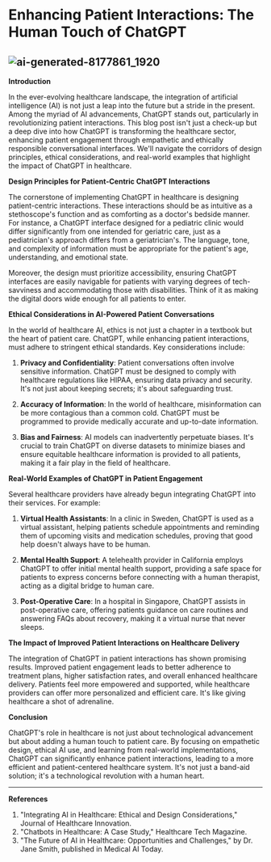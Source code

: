  # Enhancing Patient Interactions: The Human Touch of ChatGPT

 ![ai-generated-8177861_1920](https://github.com/Boves556/1st-repo/assets/41876694/a8ee4ca8-75c6-43cf-8643-95d0185704ec)
---


**Introduction**

In the ever-evolving healthcare landscape, the integration of artificial intelligence (AI) is not just a leap into the future but a stride in the present. Among the myriad of AI advancements, ChatGPT stands out, particularly in revolutionizing patient interactions. This blog post isn't just a check-up but a deep dive into how ChatGPT is transforming the healthcare sector, enhancing patient engagement through empathetic and ethically responsible conversational interfaces. We'll navigate the corridors of design principles, ethical considerations, and real-world examples that highlight the impact of ChatGPT in healthcare.



**Design Principles for Patient-Centric ChatGPT Interactions**

The cornerstone of implementing ChatGPT in healthcare is designing patient-centric interactions. These interactions should be as intuitive as a stethoscope's function and as comforting as a doctor's bedside manner. For instance, a ChatGPT interface designed for a pediatric clinic would differ significantly from one intended for geriatric care, just as a pediatrician's approach differs from a geriatrician's. The language, tone, and complexity of information must be appropriate for the patient's age, understanding, and emotional state.

Moreover, the design must prioritize accessibility, ensuring ChatGPT interfaces are easily navigable for patients with varying degrees of tech-savviness and accommodating those with disabilities. Think of it as making the digital doors wide enough for all patients to enter.



**Ethical Considerations in AI-Powered Patient Conversations**

In the world of healthcare AI, ethics is not just a chapter in a textbook but the heart of patient care. ChatGPT, while enhancing patient interactions, must adhere to stringent ethical standards. Key considerations include:

1. **Privacy and Confidentiality**: Patient conversations often involve sensitive information. ChatGPT must be designed to comply with healthcare regulations like HIPAA, ensuring data privacy and security. It's not just about keeping secrets; it's about safeguarding trust.

2. **Accuracy of Information**: In the world of healthcare, misinformation can be more contagious than a common cold. ChatGPT must be programmed to provide medically accurate and up-to-date information.

3. **Bias and Fairness**: AI models can inadvertently perpetuate biases. It's crucial to train ChatGPT on diverse datasets to minimize biases and ensure equitable healthcare information is provided to all patients, making it a fair play in the field of healthcare.



**Real-World Examples of ChatGPT in Patient Engagement**

Several healthcare providers have already begun integrating ChatGPT into their services. For example:

1. **Virtual Health Assistants**: In a clinic in Sweden, ChatGPT is used as a virtual assistant, helping patients schedule appointments and reminding them of upcoming visits and medication schedules, proving that good help doesn't always have to be human.

2. **Mental Health Support**: A telehealth provider in California employs ChatGPT to offer initial mental health support, providing a safe space for patients to express concerns before connecting with a human therapist, acting as a digital bridge to human care.

3. **Post-Operative Care**: In a hospital in Singapore, ChatGPT assists in post-operative care, offering patients guidance on care routines and answering FAQs about recovery, making it a virtual nurse that never sleeps.



**The Impact of Improved Patient Interactions on Healthcare Delivery**

The integration of ChatGPT in patient interactions has shown promising results. Improved patient engagement leads to better adherence to treatment plans, higher satisfaction rates, and overall enhanced healthcare delivery. Patients feel more empowered and supported, while healthcare providers can offer more personalized and efficient care. It's like giving healthcare a shot of adrenaline.



**Conclusion**

ChatGPT's role in healthcare is not just about technological advancement but about adding a human touch to patient care. By focusing on empathetic design, ethical AI use, and learning from real-world implementations, ChatGPT can significantly enhance patient interactions, leading to a more efficient and patient-centered healthcare system. It's not just a band-aid solution; it's a technological revolution with a human heart.

---

**References**

1. "Integrating AI in Healthcare: Ethical and Design Considerations," Journal of Healthcare Innovation.
2. "Chatbots in Healthcare: A Case Study," Healthcare Tech Magazine.
3. "The Future of AI in Healthcare: Opportunities and Challenges," by Dr. Jane Smith, published in Medical AI Today.


